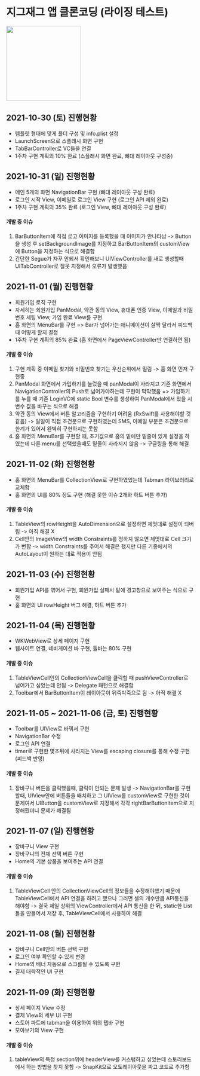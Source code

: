 # 지그재그 앱 클론코딩 (라이징 테스트)
<img src="https://user-images.githubusercontent.com/61138164/139539071-10d09d8d-0664-4331-adb7-1b10ec9a3a88.jpeg" width="200" height="200"/>

## 2021-10-30 (토) 진행현황
- 템플릿 형태에 맞게 폴더 구성 및 info.plist 설정
- LaunchScreen으로 스플래시 화면 구현
- TabBarController로 VC들을 연결
- 1주차 구현 계획의 10% 완료 (스플래시 화면 완료, 뼈대 레이아웃 구성중) 

## 2021-10-31 (일) 진행현황
- 메인 5개의 화면 NavigationBar 구현 (뼈대 레이아웃 구성 완료)
- 로그인 시작 View, 이메일로 로그인 View 구현 (로그인 API 제외 완료)
- 1주차 구현 계획의 35% 완료 (로그인 View, 뼈대 레이아웃 구성 완료)
#### 개발 중 이슈 
1. BarButtonItem에 직접 로고 이미지를 등록했을 때 이미지가 안나타남 -> Button을 생성 후 setBackgroundImage를 지정하고 BarButtonItem의 customView에 Button을 지정하는 식으로 해결함
2. 간단한 Segue가 자꾸 안되서 확인해보니 UIViewController를 새로 생성할때 UITabController로 잘못 지정해서 오류가 발생했음

## 2021-11-01 (월) 진행현황
- 회원가입 로직 구현
- 자세히는 회원가입 PanModal, 약관 동의 View, 휴대폰 인증 View, 이메일과 비밀번호 세팅 View, 가입 완료 View를 구현
- 홈 화면의 MenuBar를 구현 => Bar가 넘어가는 애니메이션이 살짝 달라서 피드백 때 어떻게 할지 결정
- 1주차 구현 계획의 85% 완료 (홈 화면에서 PageViewController만 연결하면 됨)
#### 개발 중 이슈 
1. 구현 계획 중 이메일 찾기와 비밀번호 찾기는 우선순위에서 밀림 -> 홈 화면 먼저 구현중
2. PanModal 화면에서 가입하기를 눌렀을 때 panModal이 사라지고 기존 화면에서 NavigationController의 Push로 넘어가야하는데 구현이 막막했음
=> 가입하기를 누를 때 기존 LoginVC에 static Bool 변수를 생성하여 PanModal에서 왔을 시 변수 값을 바꾸는 식으로 해결
3. 약관 동의 View에서 버튼 알고리즘을 구현하기 어려움 (RxSwift를 사용해야할 것 같음) -> 일일이 직접 조건문으로 구현하였는데 SMS, 이메일 부분은 조건문으로 한계가 있어서 완벽히 구현하지는 못함
4. 홈 화면의 MenuBar를 구현할 때, 초기값으로 홈의 밑에만 밑줄이 있게 설정을 하였는데 다른 menu를 선택했을때도 밑줄이 사라지지 않음 -> 구글링을 통해 해결

## 2021-11-02 (화) 진행현황
- 홈 화면의 MenuBar를 CollectionView로 구현하였었는데 Tabman 라이브러리로 교체함
- 홈 화면의 UI를 80% 정도 구현 (해결 못한 이슈 2개와 하트 버튼 추가)

#### 개발 중 이슈 
1. TableView의 rowHeight을 AutoDimension으로 설정하면 제멋대로 설정이 되버림 -> 아직 해결 X
2. Cell안의 ImageView의 width Constraints를 정하지 않으면 제멋대로 Cell 크기가 변함 -> width Constraints를 주어서 해결은 했지만 다른 기종에서의 AutoLayout이 원하는 대로 적용이 안됨

## 2021-11-03 (수) 진행현황
- 회원가입 API를 엮어서 구현, 회원가입 실패시 밑에 경고창으로 보여주는 식으로 구현
- 홈 화면의 UI rowHeight 버그 해결, 하트 버튼 추가

## 2021-11-04 (목) 진행현황
- WKWebView로 상세 페이지 구현
- 웹사이트 연결, 네비게이션 바 구현, 툴바는 80% 구현

#### 개발 중 이슈 
1. TableViewCell안의 CollectionViewCell을 클릭할 때 pushViewController로 넘어가고 싶었는데 안됨 -> Delegate 패턴으로 해결함
2. Toolbar에서 BarButtonItem이 레이아웃이 뒤죽박죽으로 됨 -> 아직 해결 X

## 2021-11-05 ~ 2021-11-06 (금, 토) 진행현황
- Toolbar를 UIView로 바꿔서 구현
- NavigationBar 수정
- 로그인 API 연결
- timer로 구현한 몇초뒤에 사라지는 View를 escaping closure를 통해 수정 구현(피드백 반영)

#### 개발 중 이슈 
1. 장바구니 버튼을 클릭했을때, 클릭이 안되는 문제 발생 -> NavigationBar를 구현할때, UIView안에 버튼들을 배치하고 그 UIView를 customView로 구현한 것이 문제여서 UIButton을 customView로 지정해서 각각 rightBarButtonItem으로 지정해줬더니 문제가 해결됨

## 2021-11-07 (일) 진행현황
- 장바구니 View 구현
- 장바구니의 전체 선택 버튼 구현
- Home의 기본 상품을 보여주는 API 연결

#### 개발 중 이슈 
1. TableViewCell 안의 CollectionViewCell의 정보들을 수정해야했기 때문에 TableViewCell에서 API 연결을 하려고 했으나 그러면 셀의 개수만큼 API통신을 해야함 -> 결국 제일 상위의 ViewController에서 API 통신을 한 뒤, static한 List들을 만들어서 저장 후, TableViewCell에서 사용하여 해결

## 2021-11-08 (월) 진행현황
- 장바구니 Cell안의 버튼 선택 구현
- 로그인 여부 확인할 수 있게 변경
- Home의 배너 자동으로 스크롤될 수 있도록 구현
- 결제 대략적인 UI 구현

## 2021-11-09 (화) 진행현황
- 상세 페이지 View 수정
- 결제 View의 세부 UI 구현
- 스토어 파트에 tabman을 이용하여 위의 탭바 구현
- 모아보기의 View 구현

#### 개발 중 이슈 
1. tableView의 특정 section위에 headerView를 커스텀하고 싶었는데 스토리보드에서 하는 방법을 찾지 못함 -> SnapKit으로 오토레이아웃을 짜고 코드로 추가함
